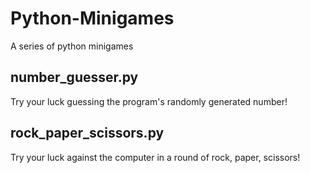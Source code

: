 # Python-Minigames
A series of python minigames

## number_guesser.py
Try your luck guessing the program's randomly generated number!

## rock_paper_scissors.py
Try your luck against the computer in a round of rock, paper, scissors!